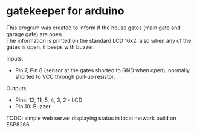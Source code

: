 # gatekeeper for arduino

This program was created to inform if the house gates (main gate and garage gate) are open.<br>
The information is printed on the standard LCD 16x2, also when any of the gates is open, it beeps with buzzer.

Inputs:

* Pin 7, Pin 8 (sensor at the gates shorted to GND when open), normally shorted to VCC through pull-up resistor.

Outputs:

* Pins: 12, 11, 5, 4, 3, 2 - LCD
* Pin 10: Buzzer

TODO:
simple web server displaying status in local network build on ESP8266.
